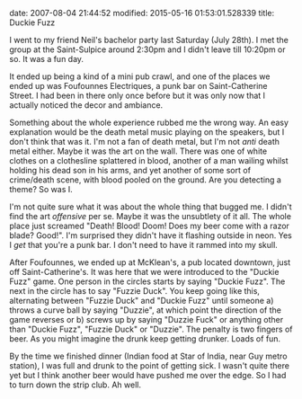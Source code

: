 date: 2007-08-04 21:44:52
modified: 2015-05-16 01:53:01.528339
title: Duckie Fuzz

I went to my friend Neil's bachelor party last Saturday (July 28th). I
met the group at the Saint-Sulpice around 2:30pm and I didn't leave
till 10:20pm or so. It was a fun day.

It ended up being a kind of a mini pub crawl, and one of the places we
ended up was Foufounnes Electriques, a punk bar on Saint-Catherine
Street. I had been in there only once before but it was only now that
I actually noticed the decor and ambiance.

Something about the whole experience rubbed me the wrong way. An easy
explanation would be the death metal music playing on the speakers,
but I don't think that was it. I'm not a fan of death metal, but I'm
not *anti* death metal either. Maybe it was the art on the wall. There
was one of white clothes on a clothesline splattered in blood, another
of a man wailing whilst holding his dead son in his arms, and yet
another of some sort of crime/death scene, with blood pooled on the
ground. Are you detecting a theme? So was I. 

I'm not quite sure what it was about the whole thing that bugged me. I
didn't find the art *offensive* per se. Maybe it was the unsubtlety of
it all. The whole place just screamed "Death! Blood! Doom! Does my
beer come with a razor blade? Good!". I'm surprised they didn't have
it flashing outside in neon. Yes I *get* that you're a punk bar. I
don't need to have it rammed into my skull.

After Foufounnes, we ended up at McKlean's, a pub located downtown,
just off Saint-Catherine's. It was here that we were introduced to the
"Duckie Fuzz" game. One person in the circles starts by saying "Duckie
Fuzz". The next in the circle has to say "Fuzzie Duck". You keep going
like this, alternating between "Fuzzie Duck" and "Duckie Fuzz" until
someone a) throws a curve ball by saying "Duzzie", at which point the
direction of the game reverses or b) screws up by saying "Duzzie Fuck"
or anything other than "Duckie Fuzz", "Fuzzie Duck" or "Duzzie". The
penalty is two fingers of beer. As you might imagine the drunk keep
getting drunker. Loads of fun.

By the time we finished dinner (Indian food at Star of India, near Guy
metro station), I was full and drunk to the point of getting sick. I
wasn't quite there yet but I think another beer would have pushed me
over the edge. So I had to turn down the strip club. Ah well.